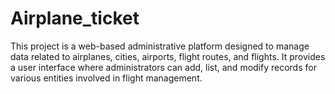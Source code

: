 # Airplane_ticket
This project is a web-based administrative platform designed to manage data related to airplanes, cities, airports, flight routes, and flights. It provides a user interface where administrators can add, list, and modify records for various entities involved in flight management.
